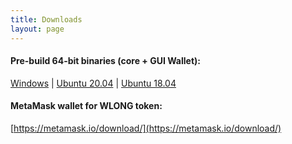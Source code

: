 ```yaml
---
title: Downloads
layout: page
---
```



#### Pre-build 64-bit binaries (core + GUI Wallet):
[Windows](https://drive.google.com/uc?export=download&id=1Bsqhq0uy_BiYEVVpy8Jpu9G37kc4E_ub) | 
[Ubuntu 20.04](https://drive.google.com/uc?export=download&id=1xFQTR9JNHZdRIYrH_nXXza2Raw8VCHBu) | 
[Ubuntu 18.04](https://drive.google.com/uc?export=download&id=1uXKX6JYScQOLe9D6o9TLSAfk4Xqln7JP)

#### MetaMask wallet for WLONG token:
[https://metamask.io/download/](https://metamask.io/download/)
